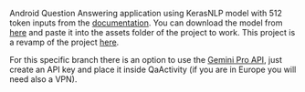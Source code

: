 Android Question Answering application using KerasNLP model with 512 token inputs from the [documentation](https://keras.io/api/keras_nlp/models/bert/bert_backbone/). You can download the model from [here](https://drive.google.com/file/d/1owZTr38kyf0NLKbviFdyYaf11OU_OWGc/view?usp=sharing) and paste it into the assets folder of the project to work. This project is a revamp of the project [here](https://github.com/huggingface/tflite-android-transformers/tree/master/bert).

For this specific branch there is an option to use the [Gemini Pro API](https://ai.google.dev/tutorials/android_quickstart#kotlin_3), just create an API key and place it inside QaActivity (if you are in Europe you will need also a VPN).
